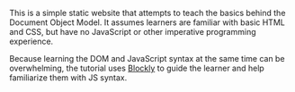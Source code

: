 This is a simple static website that attempts to teach the basics
behind the Document Object Model. It assumes learners are familiar with
basic HTML and CSS, but have no JavaScript or other imperative programming
experience.

Because learning the DOM and JavaScript syntax at the same time can be
overwhelming, the tutorial uses [Blockly][] to guide the learner and help
familiarize them with JS syntax.

  [Blockly]: https://code.google.com/p/blockly/source/browse/
